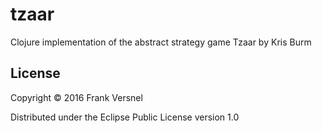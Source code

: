# tzaar

Clojure implementation of the abstract strategy game Tzaar by Kris Burm

## License

Copyright © 2016 Frank Versnel

Distributed under the Eclipse Public License version 1.0
